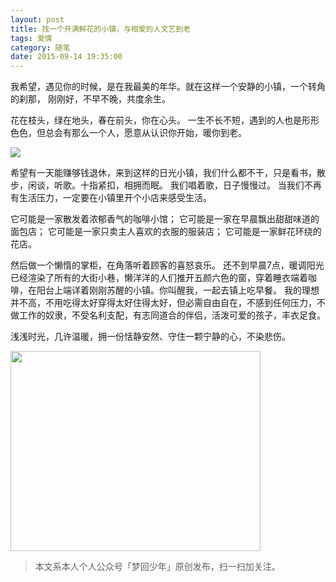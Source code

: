 ```yaml
---
layout: post
title: 找一个开满鲜花的小镇，与相爱的人文艺到老
tags: 爱情
category: 随笔
date: 2015-09-14 19:35:00
---
```


我希望，遇见你的时候，是在我最美的年华。就在这样一个安静的小镇，一个转角的刹那， 刚刚好，不早不晚，共度余生。

花在枝头，绿在地头，春在前头，你在心头。 一生不长不短，遇到的人也是形形色色，但总会有那么一个人，愿意从认识你开始，暖你到老。

![](http://7xlkoc.com1.z0.glb.clouddn.com/9-14-02.jpg)

希望有一天能赚够钱退休，来到这样的日光小镇，我们什么都不干，只是看书，散步，闲谈，听歌。十指紧扣，相拥而眠。 我们唱着歌，日子慢慢过。 当我们不再有生活压力，一定要在小镇里开个小店来感受生活。

它可能是一家散发着浓郁香气的咖啡小馆；
它可能是一家在早晨飘出甜甜味道的面包店；
它可能是一家只卖主人喜欢的衣服的服装店；
它可能是一家鲜花环绕的花店。

然后做一个懒惰的掌柜，在角落听着顾客的喜怒哀乐。 还不到早晨7点，暖调阳光已经渲染了所有的大街小巷，懒洋洋的人们推开五颜六色的窗，穿着睡衣端着咖啡，在阳台上端详着刚刚苏醒的小镇。你叫醒我，一起去镇上吃早餐。 我的理想并不高，不用吃得太好穿得太好住得太好，但必需自由自在，不感到任何压力，不做工作的奴隶，不受名利支配，有志同道合的伴侣，活泼可爱的孩子，丰衣足食。

浅浅时光，几许温暖，拥一份恬静安然、守住一颗宁静的心，不染悲伤。

<img src="http://7xlkoc.com1.z0.glb.clouddn.com/qrcodenew.jpg" width="400" height="320" />

> 本文系本人个人公众号「梦回少年」原创发布，扫一扫加关注。